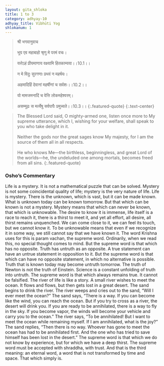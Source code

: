 ```yaml
---
layout: gita_shloka
title: 1 to 3
category: adhyay-10
adhyay_title: Vibhūti Yog
shlokanum: 1
---
```


> श्री भगवानुवाच<br><br>भूय एव महाबाहो श्रृणु मे परमं वचः।<br><br>यत्तेऽहं प्रीयमाणाय वक्ष्यामि हितकाम्यया।।10.1।।<br><br>न मे विदुः सुरगणाः प्रभवं न महर्षयः।<br><br>अहमादिर्हि देवानां महर्षीणां च सर्वशः।।10.2।।<br><br>यो मामजमनादिं च वेत्ति लोकमहेश्वरम्।<br><br>असम्मूढः स मर्त्येषु सर्वपापैः प्रमुच्यते।।10.3।।
{:.featured-quote}
{:.text-center}

> The Blessed Lord said, O mighty-armed one, listen once more to My supreme utterance, which I, wishing for your welfare, shall speak to you who take delight in it.<br><br>Neither the gods nor the great sages know My majesty, for I am the source of them all in all respects.<br><br>He who knows Me—the birthless, beginningless, and great Lord of the worlds—he, the undeluded one among mortals, becomes freed from all sins.
{:.featured-quote}

### Osho’s Commentary
Life is a mystery. It is not a mathematical puzzle that can be solved. Mystery is not some coincidental quality of life; mystery is the very nature of life. Life is mystery.
There is the unknown, which is vast, but it can be made known. What is unknown today can be known tomorrow. But that which can be known is not a mystery. Mystery means that which can never be known, that which is unknowable. The desire to know it is immense, life itself is a race to reach it, there is a thirst to meet it, and yet all effort, all desire, all thirst remains unquenched. We can come close to it, we can feel its touch, but we cannot know it.
To be unknowable means that even if we recognize it in some way, we still cannot say that we have known it. The word Krishna uses for this is param vachan, the supreme word.
Ordinarily, when we read this, no special thought comes to mind. But the supreme word is that which has no opposite. Truth has untruth as an opposite. A true statement can have an untrue statement in opposition to it. But the supreme word is that which can have no opposite statement, in which no alternative is possible.
Truth that is known today may become untruth tomorrow. The truth of Newton is not the truth of Einstein. Science is a constant unfolding of truth into untruth. The supreme word is that which always remains true. It cannot be falsified.
The river of life is like a story. A small river wishes to meet the ocean. It flows and flows, but then gets lost in a great desert. The sand begins to drink the river. The river weeps and cries out to the sand, “Will I ever meet the ocean?”
The sand says, “There is a way. If you can become like the wind, you can reach the ocean. But if you try to cross as a river, the desert will drink you. If you are ready to be annihilated, there is a way to fly in the sky. If you become vapor, the winds will become your vehicle and carry you to the ocean.”
The river says, “To be annihilated! But I want to meet the ocean while remaining myself. If I am annihilated, what is the joy?”
The sand replies, “Then there is no way. Whoever has gone to meet the ocean has had to be annihilated first. And the one who has tried to save himself has been lost in the desert.”
The supreme word is that which we do not know by experience, but for which we have a deep thirst. The supreme word must be accepted with shraddha, with trust. And that is the third meaning: an eternal word, a word that is not transformed by time and space. That which simply is.
